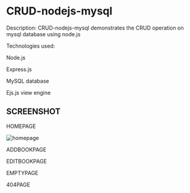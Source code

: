 # CRUD-nodejs-mysql

Description:
CRUD-nodejs-mysql demonstrates the CRUD operation on mysql database using node.js

Technologies used:

Node.js

Express.js

MySQL database

Ejs.js view engine

## SCREENSHOT

HOMEPAGE

![homepage](https://user-images.githubusercontent.com/69099655/94131990-4bd6f580-fe7c-11ea-98fb-c8ad89db761b.jpeg)


ADDBOOKPAGE

EDITBOOKPAGE

EMPTYPAGE

404PAGE
